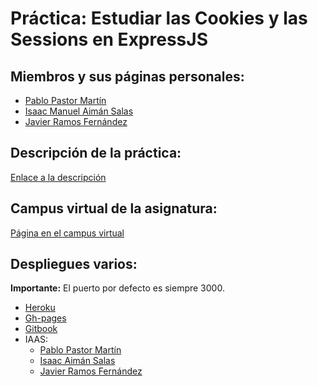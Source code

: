 # Práctica: Estudiar las Cookies y las Sessions en ExpressJS

## Miembros y sus páginas personales:

* [Pablo Pastor Martín](https://alu0100890839.github.io/)
* [Isaac Manuel Aimán Salas](https://alu0100841565.github.io/)
* [Javier Ramos Fernández](https://alu0100884982.github.io)

## Descripción de la práctica:

[Enlace a la descripción](https://casianorodriguezleon.gitbooks.io/ull-esit-1617/content/practicas/practicalearningcookies.html)

## Campus virtual de la asignatura:

[Página en el campus virtual](https://campusvirtual.ull.es/1617/course/view.php?id=1148)

## Despliegues varios:

**Importante:** El puerto por defecto es siempre 3000.

* [Heroku](https://intense-gorge-14629.herokuapp.com)
* [Gh-pages](https://ull-esit-pl-1617.github.io/estudiar-cookies-y-sessions-en-expressjs-javier-pablo-isaac-31l1/)
* [Gitbook](https://alu0100890839.gitbooks.io/rutas-express/content/)
* IAAS:
  * [Pablo Pastor Martín](http://10.6.128.120:8081)
  * [Isaac Aimán Salas](http://10.6.128.92:8081)
  * [Javier Ramos Fernández](http://10.6.129.252:8081)

